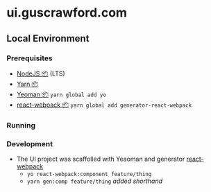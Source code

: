 # ui.guscrawford.com

## Local Environment

### Prerequisites


- [NodeJS 📦](https://nodejs.org/en/download/) (LTS)
- [Yarn 📦](https://yarnpkg.com/en/)
- [Yeoman 📦](http://yeoman.io/) `yarn global add yo`
- [react-webpack 📦](https://github.com/react-webpack-generators/generator-react-webpack) `yarn global add generator-react-webpack`

### Running

### Development

- The UI project was scaffolled with Yeaoman and generator [react-webpack](https://github.com/react-webpack-generators/generator-react-webpack)
    - `yo react-webpack:component feature/thing`
    - `yarn gen:comp feature/thing` *added shorthand*